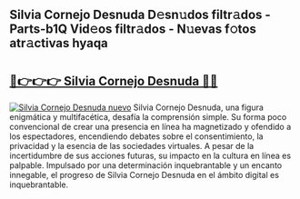 ## Silvia Cornejo Desnuda D𝚎sn𝚞dos filtr𝚊dos - Parts-b1Q Vid𝚎os filtr𝚊dos - N𝚞evas f𝚘tos atr𝚊ctivas hyaqa

# <h2><a href="http://mb4tqp.tromn.icu/?c=Silvia+Cornejo+Desnuda">🔗👉👉👉 Silvia Cornejo Desnuda 🔗🔗</a></h2>

[![Silvia Cornejo Desnuda nuevo](https://i.imgur.com/pEAQMta.gif)](http://mb4tqp.tromn.icu/?c=Silvia+Cornejo+Desnuda)
Silvia Cornejo Desnuda, una figura enigmática y multifacética, desafía la comprensión simple. Su forma poco convencional de crear una presencia en línea ha magnetizado y ofendido a los espectadores, encendiendo debates sobre el consentimiento, la privacidad y la esencia de las sociedades virtuales. A pesar de la incertidumbre de sus acciones futuras, su impacto en la cultura en línea es palpable. Impulsado por una determinación inquebrantable y un encanto innegable, el progreso de Silvia Cornejo Desnuda en el ámbito digital es inquebrantable.
